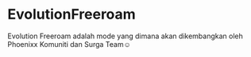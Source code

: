 # EvolutionFreeroam

Evolution Freeroam adalah mode yang dimana akan dikembangkan oleh Phoenixx Komuniti dan Surga Team☺
